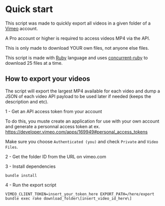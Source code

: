 # Quick start

This script was made to quickly export all videos in a given folder of a [Vimeo](https://vimeo.com/) account.

A Pro account or higher is required to access videos MP4 via the API. 

This is only made to download YOUR own files, not anyone else files.

This script is made with [Ruby](https://www.ruby-lang.org/) language and uses [concurrent-ruby](https://github.com/ruby-concurrency/concurrent-ruby) to download 25 files at a time. 

## How to export your videos

The script will export the largest MP4 available for each video and dump a JSON of each
video API payload to be used later if needed (keeps the description and etc).

1 - Get an API access token from your account 

To do this, you muste create an application for use with your own account and generate a personnal
access token at ex. https://developer.vimeo.com/apps/169949#personal_access_tokens

Make sure you choose `Authenticated (you)` and check `Private` and `Video Files`.

2 - Get the folder ID from the URL on vimeo.com 

3 - Install dependencies

    bundle install

4 - Run the export script

    VIMEO_CLIENT_TOKEN=insert_your_token_here EXPORT_PATH=/here/export bundle exec rake download_folder\[insert_video_id_here\]

